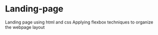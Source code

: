 # Landing-page
Landing page using html and css
Applying flexbox techniques to organize the webpage layout
